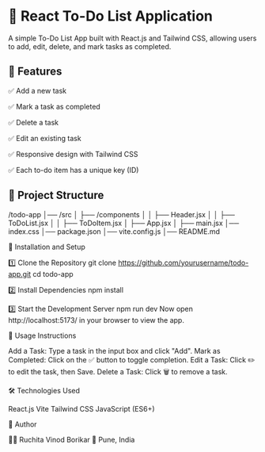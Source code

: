 # 🚀 React To-Do List Application
A simple To-Do List App built with React.js and Tailwind CSS, allowing users to add, edit, delete, and mark tasks as completed.
## 📌 Features

✅ Add a new task

✅ Mark a task as completed

✅ Delete a task

✅ Edit an existing task

✅ Responsive design with Tailwind CSS

✅ Each to-do item has a unique key (ID)



## 📂 Project Structure

/todo-app
│── /src
│   ├── /components
│   │   ├── Header.jsx
│   │   ├── ToDoList.jsx
│   │   ├── ToDoItem.jsx
│   ├── App.jsx
│   ├── main.jsx
│── index.css
│── package.json
│── vite.config.js
│── README.md

📌 Installation and Setup

1️⃣ Clone the Repository
git clone https://github.com/yourusername/todo-app.git
cd todo-app

2️⃣ Install Dependencies
npm install

3️⃣ Start the Development Server
npm run dev
Now open http://localhost:5173/ in your browser to view the app.

📌 Usage Instructions

Add a Task: Type a task in the input box and click "Add".
Mark as Completed: Click on the ✅ button to toggle completion.
Edit a Task: Click ✏️ to edit the task, then Save.
Delete a Task: Click 🗑️ to remove a task.

🛠 Technologies Used

React.js
Vite
Tailwind CSS
JavaScript (ES6+)

🚀 Author

👩‍💻 Ruchita Vinod Borikar
📍 Pune, India


